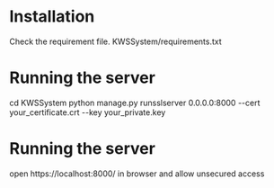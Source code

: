 # Installation

Check the requirement file.
KWSSystem/requirements.txt

# Running the server
cd KWSSystem
python manage.py runsslserver 0.0.0.0:8000 --cert your_certificate.crt --key your_private.key 


# Running the server
open  https://localhost:8000/ in browser and allow unsecured access





